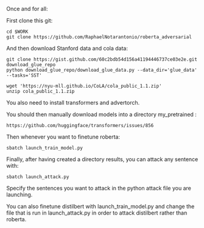 Once and for all:

First clone this git:

```
cd $WORK
git clone https://github.com/RaphaelNotarantonio/roberta_adversarial
```

And then download Stanford data and cola data:

```
git clone https://gist.github.com/60c2bdb54d156a41194446737ce03e2e.git download_glue_repo
python download_glue_repo/download_glue_data.py --data_dir='glue_data' --tasks='SST'

wget 'https://nyu-mll.github.io/CoLA/cola_public_1.1.zip'
unzip cola_public_1.1.zip
```

You also need to install transformers and advertorch.

You should then manually download models into a directory my_pretrained :

```
https://github.com/huggingface/transformers/issues/856
```

Then whenever you want to finetune roberta:

```
sbatch launch_train_model.py
```

Finally, after having created a directory results, you can attack any sentence with:

```
sbatch launch_attack.py  
```

Specify the sentences you want to attack in the python attack file you are launching.


You can also finetune distilbert with launch_train_model.py and change the file that is run in launch_attack.py in order to attack distilbert rather than roberta.

